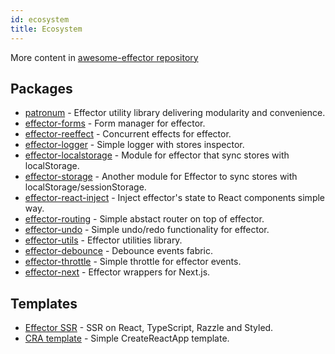 ```yaml
---
id: ecosystem
title: Ecosystem
---
```


More content in [awesome-effector repository](https://github.com/effector/awesome)

## Packages

- [patronum](https://github.com/sergeysova/patronum) - Effector utility library delivering modularity and convenience.
- [effector-forms](https://github.com/aanation/effector-forms) - Form manager for effector.
- [effector-reeffect](https://github.com/yumauri/effector-reeffect) - Concurrent effects for effector.
- [effector-logger](https://github.com/sergeysova/effector-logger) - Simple logger with stores inspector.
- [effector-localstorage](https://github.com/lessmess-dev/effector-localstorage) - Module for effector that sync stores with localStorage.
- [effector-storage](https://github.com/yumauri/effector-storage) - Another module for Effector to sync stores with localStorage/sessionStorage.
- [effector-react-inject](https://github.com/today-/effector-react-inject) - Inject effector's state to React components simple way.
- [effector-routing](https://github.com/Kelin2025/effector-routing) - Simple abstact router on top of effector.
- [effector-undo](https://github.com/tanyaisinmybed/effector-undo) - Simple undo/redo functionality for effector.
- [effector-utils](https://github.com/Kelin2025/effector-utils) - Effector utilities library.
- [effector-debounce](https://github.com/sergeysova/effector-debounce) - Debounce events fabric.
- [effector-throttle](https://github.com/sergeysova/effector-throttle) - Simple throttle for effector events.
- [effector-next](https://github.com/weyheyhey/effector-next) - Effector wrappers for Next.js.

## Templates

- [Effector SSR](https://github.com/sergeysova/effector-ssr) - SSR on React, TypeScript, Razzle and Styled.
- [CRA template](https://github.com/sergeysova/cra-template-effector) - Simple CreateReactApp template.
